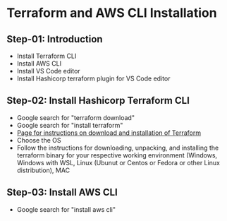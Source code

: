 # Terraform and AWS CLI Installation

## Step-01: Introduction
- Install Terraform CLI
- Install AWS CLI
- Install VS Code editor
- Install Hashicorp terraform plugin for VS Code editor

## Step-02: Install Hashicorp Terraform CLI
- Google search for "terraform download"
- Google search for "install terraform"
- [Page for instructions on download and installation of Terraform](https://developer.hashicorp.com/terraform/downloads)
- Choose the OS
- Follow the instructions for downloading, unpacking, and installing the terraform binary for your respective working environment (Windows, Windows with WSL, Linux (Ubunut or Centos or Fedora or other Linux distribution), MAC

## Step-03: Install AWS CLI
- Google search for "install aws cli"
